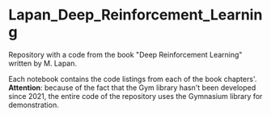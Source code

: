 # Lapan_Deep_Reinforcement_Learning

Repository with a code from the book "Deep Reinforcement Learning" written by M. Lapan.

Each notebook contains the code listings from each of the book chapters'. **Attention**: because of the fact that the Gym library hasn't been developed since 2021, the entire code of the repository uses the Gymnasium library for demonstration.
